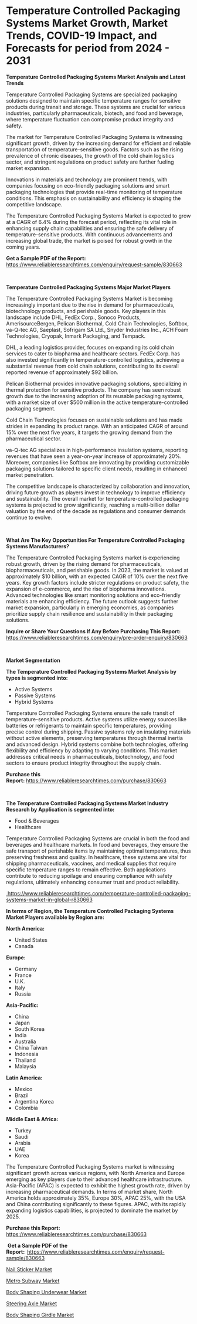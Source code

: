 <p><h1>Temperature Controlled Packaging Systems Market Growth, Market Trends, COVID-19 Impact, and Forecasts for period from 2024 - 2031</h1></p><p><strong>Temperature Controlled Packaging Systems Market Analysis and Latest Trends</strong></p>
<p><p>Temperature Controlled Packaging Systems are specialized packaging solutions designed to maintain specific temperature ranges for sensitive products during transit and storage. These systems are crucial for various industries, particularly pharmaceuticals, biotech, and food and beverage, where temperature fluctuation can compromise product integrity and safety. </p><p>The market for Temperature Controlled Packaging Systems is witnessing significant growth, driven by the increasing demand for efficient and reliable transportation of temperature-sensitive goods. Factors such as the rising prevalence of chronic diseases, the growth of the cold chain logistics sector, and stringent regulations on product safety are further fueling market expansion. </p><p>Innovations in materials and technology are prominent trends, with companies focusing on eco-friendly packaging solutions and smart packaging technologies that provide real-time monitoring of temperature conditions. This emphasis on sustainability and efficiency is shaping the competitive landscape. </p><p>The Temperature Controlled Packaging Systems Market is expected to grow at a CAGR of 6.4% during the forecast period, reflecting its vital role in enhancing supply chain capabilities and ensuring the safe delivery of temperature-sensitive products. With continuous advancements and increasing global trade, the market is poised for robust growth in the coming years.</p></p>
<p><strong>Get a Sample PDF of the Report:&nbsp;</strong> <a href="https://www.reliableresearchtimes.com/enquiry/request-sample/830663?utm_campaign=1386&utm_medium=2&utm_source=Github&utm_content=ia&utm_term=08102024&utm_id=temperature-controlled-packaging-systems">https://www.reliableresearchtimes.com/enquiry/request-sample/830663</a></p>
<p>&nbsp;</p>
<p><strong>Temperature Controlled Packaging Systems Major Market Players</strong></p>
<p><p>The Temperature Controlled Packaging Systems Market is becoming increasingly important due to the rise in demand for pharmaceuticals, biotechnology products, and perishable goods. Key players in this landscape include DHL, FedEx Corp., Sonoco Products, AmerisourceBergen, Pelican Biothermal, Cold Chain Technologies, Softbox, va-Q-tec AG, Saeplast, Sofrigam SA Ltd., Snyder Industries Inc., ACH Foam Technologies, Cryopak, Inmark Packaging, and Tempack.</p><p>DHL, a leading logistics provider, focuses on expanding its cold chain services to cater to biopharma and healthcare sectors. FedEx Corp. has also invested significantly in temperature-controlled logistics, achieving a substantial revenue from cold chain solutions, contributing to its overall reported revenue of approximately $92 billion.</p><p>Pelican Biothermal provides innovative packaging solutions, specializing in thermal protection for sensitive products. The company has seen robust growth due to the increasing adoption of its reusable packaging systems, with a market size of over $500 million in the active temperature-controlled packaging segment.</p><p>Cold Chain Technologies focuses on sustainable solutions and has made strides in expanding its product range. With an anticipated CAGR of around 15% over the next five years, it targets the growing demand from the pharmaceutical sector.</p><p>va-Q-tec AG specializes in high-performance insulation systems, reporting revenues that have seen a year-on-year increase of approximately 20%. Moreover, companies like Softbox are innovating by providing customizable packaging solutions tailored to specific client needs, resulting in enhanced market penetration.</p><p>The competitive landscape is characterized by collaboration and innovation, driving future growth as players invest in technology to improve efficiency and sustainability. The overall market for temperature-controlled packaging systems is projected to grow significantly, reaching a multi-billion dollar valuation by the end of the decade as regulations and consumer demands continue to evolve.</p></p>
<p>&nbsp;</p>
<p><strong>What Are The Key Opportunities For Temperature Controlled Packaging Systems Manufacturers?</strong></p>
<p><p>The Temperature Controlled Packaging Systems market is experiencing robust growth, driven by the rising demand for pharmaceuticals, biopharmaceuticals, and perishable goods. In 2023, the market is valued at approximately $10 billion, with an expected CAGR of 10% over the next five years. Key growth factors include stricter regulations on product safety, the expansion of e-commerce, and the rise of biopharma innovations. Advanced technologies like smart monitoring solutions and eco-friendly materials are enhancing efficiency. The future outlook suggests further market expansion, particularly in emerging economies, as companies prioritize supply chain resilience and sustainability in their packaging solutions.</p></p>
<p><strong>Inquire or Share Your Questions If Any Before Purchasing This Report:</strong> <a href="https://www.reliableresearchtimes.com/enquiry/pre-order-enquiry/830663?utm_campaign=1386&utm_medium=2&utm_source=Github&utm_content=ia&utm_term=08102024&utm_id=temperature-controlled-packaging-systems">https://www.reliableresearchtimes.com/enquiry/pre-order-enquiry/830663</a></p>
<p>&nbsp;</p>
<p><strong>Market Segmentation</strong></p>
<p><strong>The Temperature Controlled Packaging Systems Market Analysis by types is segmented into:</strong></p>
<p><ul><li>Active Systems</li><li>Passive Systems</li><li>Hybrid Systems</li></ul></p>
<p><p>Temperature Controlled Packaging Systems ensure the safe transit of temperature-sensitive products. Active systems utilize energy sources like batteries or refrigerants to maintain specific temperatures, providing precise control during shipping. Passive systems rely on insulating materials without active elements, preserving temperatures through thermal inertia and advanced design. Hybrid systems combine both technologies, offering flexibility and efficiency by adapting to varying conditions. This market addresses critical needs in pharmaceuticals, biotechnology, and food sectors to ensure product integrity throughout the supply chain.</p></p>
<p><strong>Purchase this Report:&nbsp;</strong><a href="https://www.reliableresearchtimes.com/purchase/830663?utm_campaign=1386&utm_medium=2&utm_source=Github&utm_content=ia&utm_term=08102024&utm_id=temperature-controlled-packaging-systems">https://www.reliableresearchtimes.com/purchase/830663</a></p>
<p>&nbsp;</p>
<p><strong>The Temperature Controlled Packaging Systems Market Industry Research by Application is segmented into:</strong></p>
<p><ul><li>Food & Beverages</li><li>Healthcare</li></ul></p>
<p><p>Temperature Controlled Packaging Systems are crucial in both the food and beverages and healthcare markets. In food and beverages, they ensure the safe transport of perishable items by maintaining optimal temperatures, thus preserving freshness and quality. In healthcare, these systems are vital for shipping pharmaceuticals, vaccines, and medical supplies that require specific temperature ranges to remain effective. Both applications contribute to reducing spoilage and ensuring compliance with safety regulations, ultimately enhancing consumer trust and product reliability.</p></p>
<p><a href="https://www.reliableresearchtimes.com/temperature-controlled-packaging-systems-market-in-global-r830663?utm_campaign=1386&utm_medium=2&utm_source=Github&utm_content=ia&utm_term=08102024&utm_id=temperature-controlled-packaging-systems">&nbsp;https://www.reliableresearchtimes.com/temperature-controlled-packaging-systems-market-in-global-r830663</a></p>
<p><strong>In terms of Region, the Temperature Controlled Packaging Systems Market Players available by Region are:</strong></p>
<p>
    <p> <strong> North America: </strong>
        <ul>
            <li>United States</li>
            <li>Canada</li>
        </ul>
        </p> 
    <p> <strong> Europe: </strong>
        <ul>
            <li>Germany</li>
            <li>France</li>
            <li>U.K.</li>
            <li>Italy</li>
            <li>Russia</li>
        </ul>
        </p> 
    <p> <strong> Asia-Pacific: </strong>
        <ul>
            <li>China</li>
            <li>Japan</li>
            <li>South Korea</li>
            <li>India</li>
            <li>Australia</li>
            <li>China Taiwan</li>
            <li>Indonesia</li>
            <li>Thailand</li>
            <li>Malaysia</li>
        </ul>
        </p> 
    <p> <strong> Latin America: </strong>
        <ul>
            <li>Mexico</li>
            <li>Brazil</li>
            <li>Argentina Korea</li>
            <li>Colombia</li>
        </ul>
        </p> 
    <p> <strong> Middle East & Africa: </strong>
        <ul>
            <li>Turkey</li>
            <li>Saudi</li>
            <li>Arabia</li>
            <li>UAE</li>
            <li>Korea</li>
        </ul>
    </p>
    </p>
<p><p>The Temperature Controlled Packaging Systems market is witnessing significant growth across various regions, with North America and Europe emerging as key players due to their advanced healthcare infrastructure. Asia-Pacific (APAC) is expected to exhibit the highest growth rate, driven by increasing pharmaceutical demands. In terms of market share, North America holds approximately 35%, Europe 30%, APAC 25%, with the USA and China contributing significantly to these figures. APAC, with its rapidly expanding logistics capabilities, is projected to dominate the market by 2025.</p></p>
<p><strong>Purchase this Report: </strong><a href="https://www.reliableresearchtimes.com/purchase/830663?utm_campaign=1386&utm_medium=2&utm_source=Github&utm_content=ia&utm_term=08102024&utm_id=temperature-controlled-packaging-systems">https://www.reliableresearchtimes.com/purchase/830663</a></p>
<p>&nbsp;<strong>Get a Sample PDF of the Report:&nbsp;&nbsp;</strong><a href="https://www.reliableresearchtimes.com/enquiry/request-sample/830663?utm_campaign=1386&utm_medium=2&utm_source=Github&utm_content=ia&utm_term=08102024&utm_id=temperature-controlled-packaging-systems">https://www.reliableresearchtimes.com/enquiry/request-sample/830663</a></p>
<p><strong></strong></p>
<p><p><a href="https://www.linkedin.com/pulse/analyzing-global-nail-sticker-market-growth-prospects-future-vqhie?utm_campaign=1386&utm_medium=2&utm_source=Github&utm_content=ia&utm_term=08102024&utm_id=temperature-controlled-packaging-systems">Nail Sticker Market</a></p><p><a href="https://www.linkedin.com/pulse/global-metro-subway-market-sector2024-2031-metrics-strategic-mkxfe?utm_campaign=1386&utm_medium=2&utm_source=Github&utm_content=ia&utm_term=08102024&utm_id=temperature-controlled-packaging-systems">Metro Subway Market</a></p><p><a href="https://www.linkedin.com/pulse/body-shaping-underwear-market-consolidation-impact-structure-n7xve?utm_campaign=1386&utm_medium=2&utm_source=Github&utm_content=ia&utm_term=08102024&utm_id=temperature-controlled-packaging-systems">Body Shaping Underwear Market</a></p><p><a href="https://www.linkedin.com/pulse/analyzing-steering-axle-market-dynamics-growth-drivers-rlahe?utm_campaign=1386&utm_medium=2&utm_source=Github&utm_content=ia&utm_term=08102024&utm_id=temperature-controlled-packaging-systems">Steering Axle Market</a></p><p><a href="https://www.linkedin.com/pulse/body-shaping-girdle-market-penetration-strategies-untapped-88jze?utm_campaign=1386&utm_medium=2&utm_source=Github&utm_content=ia&utm_term=08102024&utm_id=temperature-controlled-packaging-systems">Body Shaping Girdle Market</a></p></p>